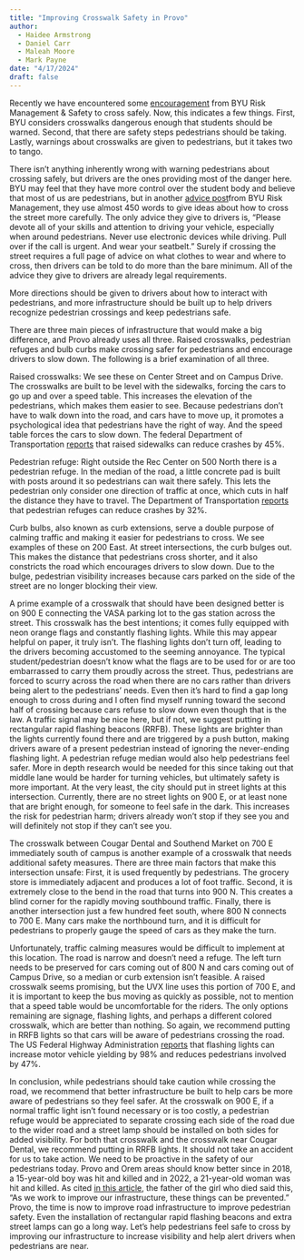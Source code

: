 ```yaml
---
title: "Improving Crosswalk Safety in Provo"
author: 
  - Haidee Armstrong
  - Daniel Carr
  - Maleah Moore
  - Mark Payne
date: "4/17/2024"
draft: false
---
```


Recently we have encountered some [encouragement](https://risk.byu.edu/risk-tip/crosswalk-safety) from BYU Risk Management & Safety to cross safely. Now, this indicates a few things. First, BYU considers crosswalks dangerous enough that students should be warned. Second, that there are safety steps pedestrians should be taking. Lastly, warnings about crosswalks are given to pedestrians, but it takes two to tango.

There isn’t anything inherently wrong with warning pedestrians about crossing safely, but drivers are the ones providing most of the danger here. BYU may feel that they have more control over the student body and believe that most of us are pedestrians, but in another [advice post](https://risk.byu.edu/risk-tip/pedestrian-safety#:~:text=Cross%20the%20street%20at%20a,flashlight%20and%20wearing%20reflective%20clothing)from BYU Risk Management, they use almost 450 words to give ideas about how to cross the street more carefully. The only advice they give to drivers is, “Please devote all of your skills and attention to driving your vehicle, especially when around pedestrians. Never use electronic devices while driving. Pull over if the call is urgent. And wear your seatbelt.” Surely if crossing the street requires a full page of advice on what clothes to wear and where to cross, then drivers can be told to do more than the bare minimum. All of the advice they give to drivers are already legal requirements.

More directions should be given to drivers about how to interact with pedestrians, and more infrastructure should be built up to help drivers recognize pedestrian crossings and keep pedestrians safe.
	
There are three main pieces of infrastructure that would make a big difference, and Provo already uses all three. Raised crosswalks, pedestrian refuges and bulb curbs make crossing safer for pedestrians and encourage drivers to slow down. The following is a brief examination of all three.

Raised crosswalks: We see these on Center Street and on Campus Drive. The crosswalks are built to be level with the sidewalks, forcing the cars to go up and over a speed table. This increases the elevation of the pedestrians, which makes them easier to see. Because pedestrians don’t have to walk down into the road, and cars have to move up, it promotes a psychological idea that pedestrians have the right of way. And the speed table forces the cars to slow down. The federal Department of Transportation [reports](https://safety.fhwa.dot.gov/ped_bike/step/docs/techSheet_RaisedCW2018.pdf) that raised sidewalks can reduce crashes by 45%.

Pedestrian refuge: Right outside the Rec Center on 500 North there is a pedestrian refuge. In the median of the road, a little concrete pad is built with posts around it so pedestrians can wait there safely. This lets the pedestrian only consider one direction of traffic at once, which cuts in half the distance they have to travel. The Department of Transportation [reports](https://safety.fhwa.dot.gov/ped_bike/step/docs/techSheet_PedRefugeIsland2018.pdf) that pedestrian refuges can reduce crashes by 32%. 

Curb bulbs, also known as curb extensions, serve a double purpose of calming traffic and making it easier for pedestrians to cross. We see examples of these on 200 East. At street intersections, the curb bulges out. This makes the distance that pedestrians cross shorter, and it also constricts the road which encourages drivers to slow down. Due to the bulge, pedestrian visibility increases because cars parked on the side of the street are no longer blocking their view. 

A prime example of a crosswalk that should have been designed better is on 900 E connecting the VASA parking lot to the gas station across the street. This crosswalk has the best intentions; it comes fully equipped with neon orange flags and constantly flashing lights. While this may appear helpful on paper, it truly isn’t. The flashing lights don’t turn off, leading to the drivers becoming accustomed to the seeming annoyance. The typical student/pedestrian doesn’t know what the flags are to be used for or are too embarrassed to carry them proudly across the street. Thus, pedestrians are forced to scurry across the road when there are no cars rather than drivers being alert to the pedestrians’ needs. Even then it’s hard to find a gap long enough to cross during and I often find myself running toward the second half of crossing because cars refuse to slow down even though that is the law. A traffic signal may be nice here, but if not, we suggest putting in rectangular rapid flashing beacons (RRFB). These lights are brighter than the lights currently found there and are triggered by a push button, making drivers aware of a present pedestrian instead of ignoring the never-ending flashing light. A pedestrian refuge median would also help pedestrians feel safer. More in depth research would be needed for this since taking out that middle lane would be harder for turning vehicles, but ultimately safety is more important. At the very least, the city should put in street lights at this intersection. Currently, there are no street lights on 900 E, or at least none that are bright enough, for someone to feel safe in the dark. This increases the risk for pedestrian harm; drivers already won’t stop if they see you and will definitely not stop if they can’t see you. 

The crosswalk between Cougar Dental and Southend Market on 700 E immediately south of campus is another example of a crosswalk that needs additional safety measures. There are three main factors that make this intersection unsafe: First, it is used frequently by pedestrians. The grocery store is immediately adjacent and produces a lot of foot traffic. Second, it is extremely close to the bend in the road that turns into 900 N. This creates a blind corner for the rapidly moving southbound traffic. Finally, there is another intersection just a few hundred feet south, where 800 N connects to 700 E. Many cars make the northbound turn, and it is difficult for pedestrians to properly gauge the speed of cars as they make the turn. 

Unfortunately, traffic calming measures would be difficult to implement at this location. The road is narrow and doesn’t need a refuge. The left turn needs to be preserved for cars coming out of 800 N and cars coming out of Campus Drive, so a median or curb extension isn’t feasible. A raised crosswalk seems promising, but the UVX line uses this portion of 700 E, and it is important to keep the bus moving as quickly as possible, not to mention that a speed table would be uncomfortable for the riders. The only options remaining are signage, flashing lights, and perhaps a different colored crosswalk, which are better than nothing.  So again, we recommend putting in RRFB lights so that cars will be aware of pedestrians crossing the road. The US Federal Highway Administration [reports](https://highways.dot.gov/safety/proven-safety-countermeasures/rectangular-rapid-flashing-beacons-rrfb) that flashing lights can increase motor vehicle yielding by 98% and reduces pedestrians involved by 47%.

In conclusion, while pedestrians should take caution while crossing the road, we recommend that better infrastructure be built to help cars be more aware of pedestrians so they feel safer. At the crosswalk on 900 E, if a normal traffic light isn’t found necessary or is too costly, a pedestrian refuge would be appreciated to separate crossing each side of the road due to the wider road and a street lamp should be installed on both sides for added visibility. For both that crosswalk and the crosswalk near Cougar Dental, we recommend putting in RRFB lights. It should not take an accident for us to take action. We need to be proactive in the safety of our pedestrians today. Provo and Orem areas should know better since in 2018, a 15-year-old boy was hit and killed and in 2022, a 21-year-old woman was hit and killed. As cited [in this article](https://kslnewsradio.com/2060176/utah-groups-advocate-for-safer-roads-honor-pedestrians-hit-and-killed/), the father of the girl who died said this, “As we work to improve our infrastructure, these things can be prevented.” Provo, the time is now to improve road infrastructure to improve pedestrian safety. Even the installation of rectangular rapid flashing beacons and extra street lamps can go a long way. Let’s help pedestrians feel safe to cross by improving our infrastructure to increase visibility and help alert drivers when pedestrians are near. 

